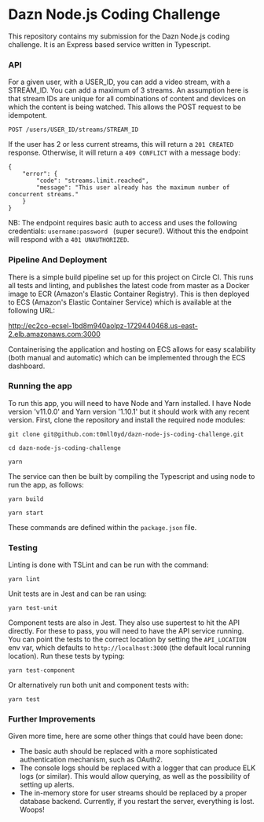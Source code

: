 # Dazn Node.js Coding Challenge

This repository contains my submission for the Dazn Node.js coding challenge.
It is an Express based service written in Typescript.

### API

For a given user, with a USER_ID, you can add a video stream, with a STREAM_ID. You can add a maximum of 3 streams.
An assumption here is that stream IDs are unique for all combinations of content and devices on which the content is being watched. 
This allows the POST request to be idempotent.

```
POST /users/USER_ID/streams/STREAM_ID
```

If the user has 2 or less current streams, this will return a `201 CREATED` response.
Otherwise, it will return a `409 CONFLICT` with a message body:

```
{
    "error": {
        "code": "streams.limit.reached",
        "message": "This user already has the maximum number of concurrent streams."
    }
}
```

NB: The endpoint requires basic auth to access and uses the following credentials: `username:password ` (super secure!). Without this the
endpoint will respond with a `401 UNAUTHORIZED`.

### Pipeline And Deployment

There is a simple build pipeline set up for this project on Circle CI. This runs all tests and linting,
and publishes the latest code from master as a Docker image to ECR (Amazon's Elastic Container Registry). This is then deployed
to ECS (Amazon's Elastic Container Service) which is available at the following URL:

http://ec2co-ecsel-1bd8m940aolpz-1729440468.us-east-2.elb.amazonaws.com:3000

Containerising the application and hosting on ECS allows for easy scalability (both manual and automatic)
which can be implemented through the ECS dashboard.

### Running the app

To run this app, you will need to have Node and Yarn installed. I have Node version 'v11.0.0' and Yarn version '1.10.1' but
it should work with any recent version. First, clone the repository and install the required node modules:

```
git clone git@github.com:t0mll0yd/dazn-node-js-coding-challenge.git

cd dazn-node-js-coding-challenge

yarn
``` 

The service can then be built by compiling the Typescript and using node to run the app, as follows:

```
yarn build

yarn start
```

These commands are defined within the `package.json` file.

### Testing

Linting is done with TSLint and can be run with the command:

```
yarn lint
```

Unit tests are in Jest and can be ran using:

```
yarn test-unit
```

Component tests are also in Jest. They also use supertest to hit the API directly. For these to pass,
you will need to have the API service running. You can point the tests to the correct location by setting the `API_LOCATION` env var, which
defaults to `http://localhost:3000` (the default local running location). Run these tests by typing:

```
yarn test-component
```

Or alternatively run both unit and component tests with:

```
yarn test
```

### Further Improvements

Given more time, here are some other things that could have been done:

- The basic auth should be replaced with a more sophisticated authentication mechanism, such as OAuth2.
- The console logs should be replaced with a logger that can produce ELK logs (or similar). This would allow querying, as well as the possibility of setting up alerts.
- The in-memory store for user streams should be replaced by a proper database backend. Currently, if you restart the server, everything is lost. Woops!
